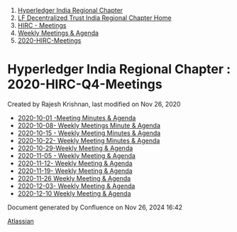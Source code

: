 1. [Hyperledger India Regional Chapter](index.html)
2. [LF Decentralized Trust India Regional Chapter Home](LF-Decentralized-Trust-India-Regional-Chapter-Home_19169282.html)
3. [HIRC - Meetings](HIRC---Meetings_19169350.html)
4. [Weekly Meetings &amp; Agenda](19169352.html)
5. [2020-HIRC-Meetings](2020-HIRC-Meetings_19169301.html)

# Hyperledger India Regional Chapter : 2020-HIRC-Q4-Meetings

Created by Rajesh Krishnan, last modified on Nov 26, 2020

- [2020-10-01 -Meeting Minutes &amp; Agenda](19169382.html)
- [2020-10-08- Weekly Meetings Minute &amp; Agenda](19169384.html)
- [2020-10-15 - Weekly Meeting Minutes &amp; Agenda](19169385.html)
- [2020-10-22- Weekly Meeting Minutes &amp; Agenda](19169386.html)
- [2020-10-29-Weekly Meeting &amp; Agenda](19169387.html)
- [2020-11-05 - Weekly Meeting &amp; Agenda](19169388.html)
- [2020-11-12- Weekly Meeting &amp; Agenda](19169389.html)
- [2020-11-19- Weekly Meeting &amp; Agenda](19169390.html)
- [2020-11-26 Weekly Meeting &amp; Agenda](19169440.html)
- [2020-12-03- Weekly Meeting &amp; Agenda](19169451.html)
- [2020-12-10 Weekly Meeting &amp; Agenda](19169461.html)

Document generated by Confluence on Nov 26, 2024 16:42

[Atlassian](http://www.atlassian.com/)
